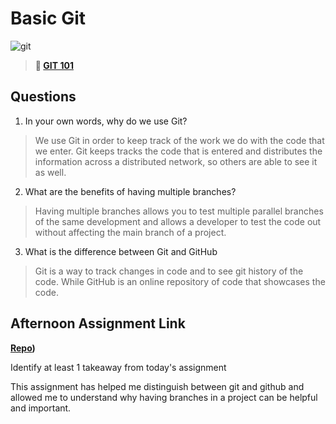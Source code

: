 # Basic Git

![git](https://git-scm.com/images/branching-illustration@2x.png)

> **📖 [GIT 101](https://codeworksacademy.com/fs-student-guide/resources/wk1/01-GIT)**

## Questions

1. In your own words, why do we use Git?

>We use Git in order to keep track of the work we do with the code that we enter. Git keeps tracks the code that is entered and distributes the information across a distributed network, so others are able to see it as well. 

2. What are the benefits of having multiple branches?

>Having multiple branches allows you to test multiple parallel branches of the same development and allows a developer to test the code out without affecting the main branch of a project. 

3. What is the difference between Git and GitHub

>Git is a way to track changes in code and to see git history of the code. While GitHub is an online repository of code that showcases the code. 

## Afternoon Assignment Link

**[Repo]((https://github.com/IsaiahLeiva/fs-journal/blob/main/reflections/week01/01.md)))**

Identify at least 1 takeaway from today's assignment

This assignment has helped me distinguish between git and github and allowed me to understand why having branches in a project can be helpful and important. 
